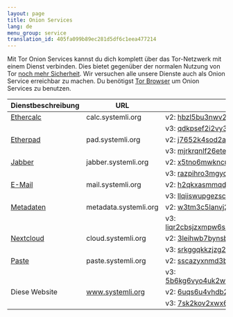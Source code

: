 ```yaml
---
layout: page
title: Onion Services
lang: de
menu_group: service
translation_id: 405fa099b89ec281d5df6c1eea477214
---
```


Mit Tor Onion Services kannst du dich komplett über das Tor-Netzwerk mit einem Dienst
verbinden. Dies bietet gegenüber der normalen Nutzung von Tor
[noch mehr Sicherheit](https://www.torproject.org/docs/onion-services).
Wir versuchen alle unsere Dienste auch als Onion Service erreichbar zu machen.
Du benötigst [Tor Browser](https://wiki.systemli.org/howto/torbrowser) um 
Onion Services zu benutzen.

| Dienstbeschreibung                  | URL                   | Onion URLs (Nimm v3!)
|-------------------------------------|-----------------------|----------------------------------------------------------------------------------------------------------------------------------------
|[Ethercalc](/service/ethercalc.html) | calc.systemli.org     | v2: [hbzl5bu3nwv2lfbd.onion](http://hbzl5bu3nwv2lfbd.onion)
|                                     |                       | v3: [qdkpsef2i2vy337y2f3mvrhgzzvrosfac6af4c3lvw4er4hpzbrpf6yd.onion](qdkpsef2i2vy337y2f3mvrhgzzvrosfac6af4c3lvw4er4hpzbrpf6yd.onion)
|[Etherpad](/service/etherpad.html)   | pad.systemli.org      | v2: [j7652k4sod2azfu6.onion](http://j7652k4sod2azfu6.onion)
|                                     |                       | v3: [mjrkrqnlf26etelsi7zpkqc3dzlrzyurvmd3jksmndarzzbugz5xctid.onion](mjrkrqnlf26etelsi7zpkqc3dzlrzyurvmd3jksmndarzzbugz5xctid.onion)
|[Jabber](/service/xmpp.html)         | jabber.systemli.org   | v2: [x5tno6mwkncu5m3h.onion](http://x5tno6mwkncu5m3h.onion)
|                                     |                       | v3: [razpihro3mgydaiykvxwa44l57opvktqeqfrsg3vvwtmvr2srbkcihyd.onion](razpihro3mgydaiykvxwa44l57opvktqeqfrsg3vvwtmvr2srbkcihyd.onion)
|[E-Mail](/service/mail.html)         | mail.systemli.org     | v2: [h2qkxasmmqdmyiov.onion](http://h2qkxasmmqdmyiov.onion)
|                                     |                       | v3: [llqiiswupgezsco4ux47cco3bxsaihbss5c3piefv6bhvpgfofyk7kad.onion](llqiiswupgezsco4ux47cco3bxsaihbss5c3piefv6bhvpgfofyk7kad.onion)
|[Metadaten](/service/metadata.html)  | metadata.systemli.org | v2: [w3tm3c5lanvj2foy.onion](http://w3tm3c5lanvj2foy.onion)
|                                     |                       | v3: [liqr2cbsjzxmpw6savgh274tuzl34x6cd56h7m7ceatnrokveffm66ad.onion](liqr2cbsjzxmpw6savgh274tuzl34x6cd56h7m7ceatnrokveffm66ad.onion)
|[Nextcloud](/service/cloud.html)     | cloud.systemli.org    | v2: [3leihwb7bynsbiey.onion](http://3leihwb7bynsbiey.onion)
|                                     |                       | v3: [srkggqkkzjzg2t6uz3lacbrpvm6plbthrs3pxvyrq467bvwyvg6umjyd.onion](srkggqkkzjzg2t6uz3lacbrpvm6plbthrs3pxvyrq467bvwyvg6umjyd.onion)
|[Paste](/service/paste.html)         | paste.systemli.org    | v2: [sscazyxnmd3bgtrc.onion](http://sscazyxnmd3bgtrc.onion)
|                                     |                       | v3: [5b6kg6vyo4uk2w7y6eibyuhvpoxnkyaxkjqo72pomcbgbqfmenas3eqd.onion](5b6kg6vyo4uk2w7y6eibyuhvpoxnkyaxkjqo72pomcbgbqfmenas3eqd.onion)
|Diese Website                        | www.systemli.org      | v2: [6uqs6u4vhdb26iks.onion](http://6uqs6u4vhdb26iks.onion)
|                                     |                       | v3: [7sk2kov2xwx6cbc32phynrifegg6pklmzs7luwcggtzrnlsolxxuyfyd.onion](7sk2kov2xwx6cbc32phynrifegg6pklmzs7luwcggtzrnlsolxxuyfyd.onion)